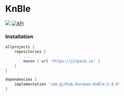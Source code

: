 # KnBle

[![](https://jitpack.io/v/Karewan/KnBle.svg)](https://jitpack.io/#Karewan/KnBle)
[![API](https://img.shields.io/badge/API-19%2B-brightgreen.svg?style=flat)](https://android-arsenal.com/api?level=19)

### Installation

```groovy
allprojects {
	repositories {
		...
		maven { url 'https://jitpack.io' }
	}
}
```

```groovy
dependencies {
	implementation 'com.github.Karewan:KnBle:1.0.0'
}
```
